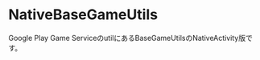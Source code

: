 NativeBaseGameUtils
===================

Google Play Game ServiceのutilにあるBaseGameUtilsのNativeActivity版です。
